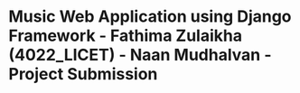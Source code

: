 # Music Web Application using Django Framework - Fathima Zulaikha (4022_LICET) - Naan Mudhalvan - Project Submission

